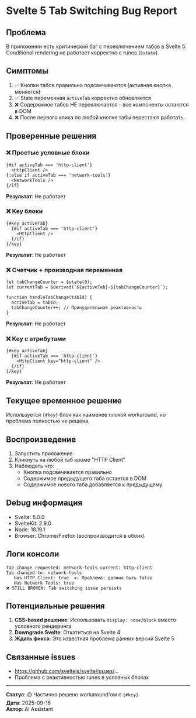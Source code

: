 # Svelte 5 Tab Switching Bug Report

## Проблема

В приложении есть критический баг с переключением табов в Svelte 5. Conditional rendering не работает корректно с runes (`$state`).

## Симптомы

1. ✅ Кнопки табов правильно подсвечиваются (активная кнопка меняется)
2. ✅ State переменная `activeTab` корректно обновляется
3. ❌ Содержимое табов НЕ переключается - все компоненты остаются в DOM
4. ❌ После первого клика по любой кнопке табы перестают работать

## Проверенные решения

### ❌ Простые условные блоки
```svelte
{#if activeTab === 'http-client'}
  <HttpClient />
{:else if activeTab === 'network-tools'}
  <NetworkTools />
{/if}
```
**Результат**: Не работает

### ❌ Key блоки  
```svelte
{#key activeTab}
  {#if activeTab === 'http-client'}
    <HttpClient />
  {/if}
{/key}
```
**Результат**: Не работает

### ❌ Счетчик + производная переменная
```svelte
let tabChangeCounter = $state(0);
let currentTab = $derived(`${activeTab}-${tabChangeCounter}`);

function handleTabChange(tabId) {
  activeTab = tabId;
  tabChangeCounter++; // Принудительная реактивность
}
```
**Результат**: Не работает

### ❌ Key с атрибутами
```svelte
{#key activeTab}
  {#if activeTab === 'http-client'}
    <HttpClient key="http-client" />
  {/if}
{/key}
```
**Результат**: Не работает

## Текущее временное решение

Используется `{#key}` блок как наименее плохой workaround, но проблема полностью не решена.

## Воспроизведение

1. Запустить приложение
2. Кликнуть на любой таб кроме "HTTP Client"
3. Наблюдать что:
   - Кнопка подсвечивается правильно
   - Содержимое предыдущего таба остается в DOM
   - Содержимое нового таба добавляется к предыдущему

## Debug информация

- Svelte: 5.0.0
- SvelteKit: 2.9.0 
- Node: 18.19.1
- Browser: Chrome/Firefox (воспроизводится в обоих)

## Логи консоли

```
Tab change requested: network-tools current: http-client
Tab changed to: network-tools
   Has HTTP Client: true  <- Проблема: должно быть false
   Has Network Tools: true
❌ STILL BROKEN: Tab switching issue persists
```

## Потенциальные решения

1. **CSS-based решение**: Использовать `display: none/block` вместо условного рендеринга
2. **Downgrade Svelte**: Откатиться на Svelte 4 
3. **Ждать фикса**: Это известная проблема ранних версий Svelte 5

## Связанные issues

- https://github.com/sveltejs/svelte/issues/...
- Проблема с реактивностью runes в условных блоках

---

**Статус**: 🟡 Частично решено workaround'ом с `{#key}`  
**Дата**: 2025-09-16  
**Автор**: AI Assistant
